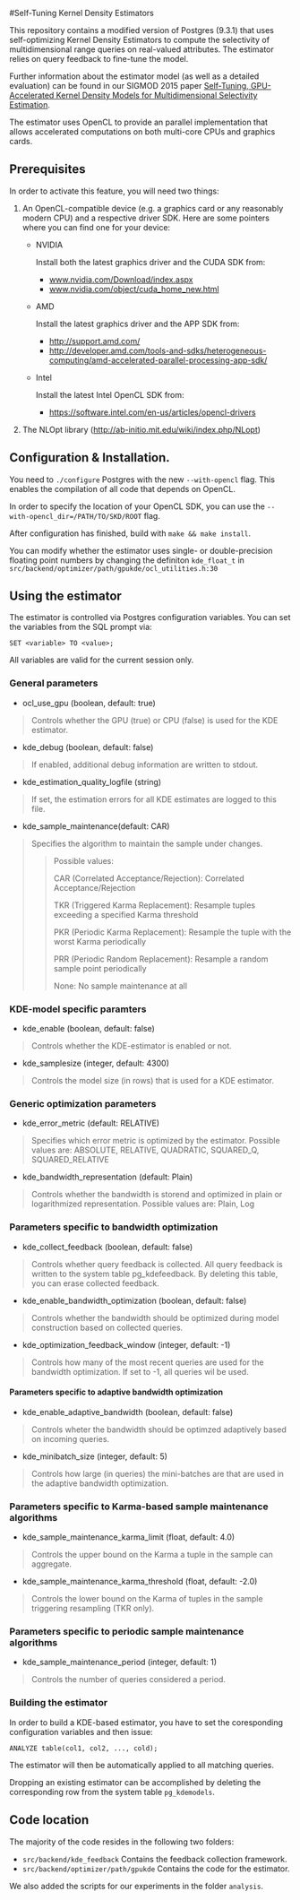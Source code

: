 #Self-Tuning Kernel Density Estimators

This repository contains a modified version of Postgres (9.3.1) that
uses self-optimizing Kernel Density Estimators to compute the 
selectivity of multidimensional range queries on real-valued 
attributes. The estimator relies on query feedback to fine-tune the
model.

Further information about the estimator model (as well as a detailed
evaluation) can be found in our SIGMOD 2015 paper [Self-Tuning, 
GPU-Accelerated Kernel Density Models for Multidimensional Selectivity
Estimation](http://dl.acm.org/citation.cfm?id=2749438).

The estimator uses OpenCL to provide an parallel implementation
that allows accelerated computations on both multi-core CPUs and
graphics cards.
                            
## Prerequisites                                                               
In order to activate this feature, you will need two things:

1. An OpenCL-compatible device (e.g. a graphics card or any reasonably modern CPU) and a respective driver SDK. Here are some pointers where you can find one for your device:
    * NVIDIA 

        Install both the latest graphics driver and the CUDA SDK from:

        * www.nvidia.com/Download/index.aspx
        * www.nvidia.com/object/cuda_home_new.html

    * AMD

        Install the latest graphics driver and the APP SDK from:

        * http://support.amd.com/
        * http://developer.amd.com/tools-and-sdks/heterogeneous-computing/amd-accelerated-parallel-processing-app-sdk/

    * Intel
        
        Install the latest Intel OpenCL SDK from:
                          
        * https://software.intel.com/en-us/articles/opencl-drivers

1. The NLOpt library (http://ab-initio.mit.edu/wiki/index.php/NLopt)
                            
## Configuration & Installation. 
You need to `./configure` Postgres with the new `--with-opencl` flag. This
enables the compilation of all code that depends on OpenCL.

In order to specify the location of your OpenCL SDK, you can use the
`--with-opencl_dir=/PATH/TO/SKD/ROOT` flag.

After configuration has finished, build with `make && make install`.

You can modify whether the estimator uses single- or double-precision
floating point numbers by changing the definiton `kde_float_t` in 
`src/backend/optimizer/path/gpukde/ocl_utilities.h:30`

                      
## Using the estimator 

The estimator is controlled via Postgres configuration variables. You
can set the variables from the SQL prompt via:

    SET <variable> TO <value>;
All variables are valid for the current session only.

###  General parameters
* ocl_use_gpu (boolean, default: true)
> Controls whether the GPU (true) or CPU (false) is used for the
   KDE estimator.
* kde_debug (boolean, default: false)
> If enabled, additional debug information are written to stdout.
* kde_estimation_quality_logfile (string)
>If set, the estimation errors for all KDE estimates are logged to this file.   
* kde_sample_maintenance(default: CAR)
> Specifies the algorithm to maintain the sample under changes.
>> Possible values:
>>	
>> CAR (Correlated Acceptance/Rejection): Correlated Acceptance/Rejection
>>
>> TKR (Triggered Karma Replacement): Resample tuples exceeding a specified Karma threshold
>>
>> PKR (Periodic Karma Replacement): Resample the tuple with the worst Karma periodically
>>
>> PRR (Periodic Random Replacement): Resample a random sample point periodically
>>
>> None: No sample maintenance at all

###  KDE-model specific paramters

* kde_enable (boolean, default: false)
> Controls whether the KDE-estimator is enabled or not.
* kde_samplesize (integer, default: 4300)
> Controls the model size (in rows) that is used for a KDE estimator.

###  Generic optimization parameters
* kde_error_metric (default: RELATIVE)
> Specifies which error metric is optimized by the estimator.
> Possible values are: ABSOLUTE, RELATIVE, QUADRATIC, SQUARED_Q, SQUARED_RELATIVE
* kde_bandwidth_representation (default: Plain)
>   Controls whether the bandwidth is storend and optimized in plain or 
>   logarithmized representation.
>   Possible values are: Plain, Log

### Parameters specific to bandwidth optimization

* kde_collect_feedback (boolean, default: false)
> Controls whether query feedback is collected. All query feedback is written to the system table pg_kdefeedback. By deleting this table, you can erase collected feedback.
* kde_enable_bandwidth_optimization (boolean, default: false)
> Controls whether the bandwidth should be optimized during model construction based on collected queries.
* kde_optimization_feedback_window (integer, default: -1)
> Controls how many of the most recent queries are used for the bandwidth optimization. If set to -1, all queries wil be used.

#### Parameters specific to adaptive bandwidth optimization
* kde_enable_adaptive_bandwidth (boolean, default: false)
> Controls wheter the bandwidth should be optimzed adaptively
> based on incoming queries.
* kde_minibatch_size (integer, default: 5)
> Controls how large (in queries) the mini-batches are that are
> used in the adaptive bandwidth optimization.

### Parameters specific to Karma-based sample maintenance algorithms
* kde_sample_maintenance_karma_limit (float, default: 4.0)
> Controls the upper bound on the Karma a tuple in the sample 
> can aggregate.
* kde_sample_maintenance_karma_threshold (float, default: -2.0)
> Controls the lower bound on the Karma of tuples in the sample
> triggering resampling (TKR only).
    
###  Parameters specific to periodic sample maintenance algorithms
* kde_sample_maintenance_period (integer, default: 1)
> Controls the number of queries considered a period.

### Building the estimator
In order to build a KDE-based estimator, you have to set the
coresponding configuration variables and then issue:

    ANALYZE table(col1, col2, ..., cold);
The estimator will then be automatically applied to all matching
queries.

Dropping an existing estimator can be accomplished by deleting the
corresponding row from the system table `pg_kdemodels`.
                         
## Code location                          
The majority of the code resides in the following two folders:

* `src/backend/kde_feedback` Contains the feedback collection framework.
* `src/backend/optimizer/path/gpukde` Contains the code for the estimator.

We also added the scripts for our experiments in the folder `analysis`.